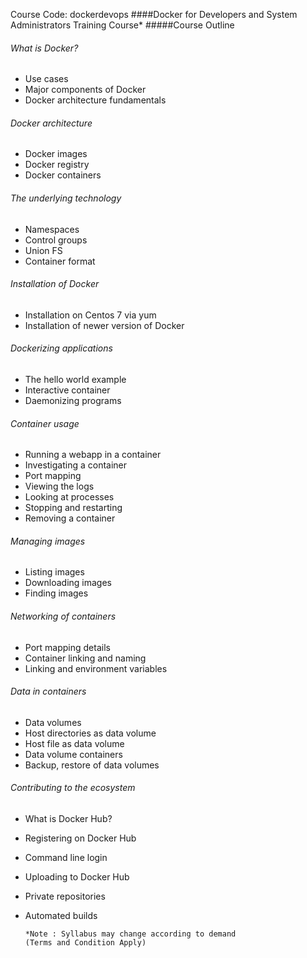 Course Code: dockerdevops
####Docker for Developers and System Administrators Training Course*
#####Course Outline
###### What is Docker?
*   Use cases
*   Major components of Docker
*   Docker architecture fundamentals
###### Docker architecture
*   Docker images
*   Docker registry
*   Docker containers
###### The underlying technology
*   Namespaces
*   Control groups
*   Union FS
*   Container format
###### Installation of Docker
*   Installation on Centos 7 via yum
*   Installation of newer version of Docker
###### Dockerizing applications
*   The hello world example
*   Interactive container
*   Daemonizing programs
###### Container usage
*   Running a webapp in a container
*   Investigating a container
*   Port mapping
*   Viewing the logs
*   Looking at processes
*   Stopping and restarting
*   Removing a container
###### Managing images
*   Listing images
*   Downloading images
*   Finding images
###### Networking of containers
*   Port mapping details
*   Container linking and naming
*   Linking and environment variables
###### Data in containers
*   Data volumes
*   Host directories as data volume
*   Host file as data volume
*   Data volume containers
*   Backup, restore of data volumes
###### Contributing to the ecosystem
*   What is Docker Hub?
*   Registering on Docker Hub
*   Command line login
*   Uploading to Docker Hub
*   Private repositories
*   Automated builds

        *Note : Syllabus may change according to demand 
        (Terms and Condition Apply)